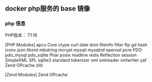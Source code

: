## docker php服务的 base 镜像

### php 信息

PHP版本： 7.1.16

[PHP Modules]
apcu
Core
ctype
curl
date
dom
fileinfo
filter
ftp
gd
hash
iconv
json
libxml
mbstring
mcrypt
mysqli
mysqlnd
openssl
pcre
PDO
pdo_mysql
pdo_sqlite
Phar
posix
readline
redis
Reflection
session
SimpleXML
SPL
sqlite3
standard
tokenizer
xml
xmlreader
xmlwriter
yaf
Zend OPcache
zlib

[Zend Modules]
Zend OPcache
